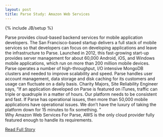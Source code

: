 ```yaml
---
layout: post
title: Parse Study: Amazon Web Services
---
```

{% include JB/setup %}<p>  Parse provides cloud-based backend services for mobile application developers.  The San Francisco-based startup delivers a full stack of mobile services so that developers can focus on developing applications and leave the infrastructure to Parse.  Launched in 2012, this fast-growing start-up provides server management for about 60,000 Android, iOS, and Windows mobile applications, which run on more than 200 million mobile devices.  Parse operates a number of high-throughput, I/O intensive MongoDB clusters and needed to improve scalability and speed.  Parse handles user account management, data storage and disk caching for its customers and usage can fluctuate on a daily basis.  Charity Majors, Site Reliability Engineer says, “If an application developed on Parse is featured on iTunes, traffic can triple or quadruple in a matter of hours.  Our platform needs to be consistent and fast.  If Parse has operational issues, then more than 50,000 mobile applications have operational issues.  We don’t have the luxury of taking the platform down for 15 minutes to fix something.  ”  
  Why Amazon Web Services
 For Parse, AWS is the only cloud provider fully featured enough to handle its requirements.<br />
<p><a href="http://aws.amazon.com/solutions/case-studies/parse/">Read Full Story</a></p>
